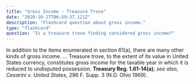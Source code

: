 ```yaml
---
title: "Gross Income - Treasure Trove"
date: "2020-10-27T06:59:37.121Z"
description: "Flashcard question about gross income."
type: "flashcard"
question: "Is a treasure trove finding considered gross income?"
---
```


In addition to the items enumerated in section 61(a), there are many other kinds of gross income. ... Treasure trove, to the extent of its value in United States currency, constitutes gross income for the taxable year in which it is reduced to undisputed possession. <b>Treasury Reg. 1.61-14(a)</b>; <i>see also, Cesarini v. United States</i>, 296 F. Supp. 3 (N.D. Ohio 1969).
